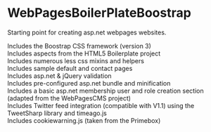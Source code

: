 WebPagesBoilerPlateBoostrap
===================

Starting point for creating asp.net webpages websites. <br/>

Includes the Boostrap CSS framework (version 3) <br/>
Includes aspects from the HTML5 Boilerplate project <br/>
Includes numerous less css mixins and helpers <br/>
Includes sample default and contact pages <br/>
Includes asp.net & jQuery validation <br/>
Includes pre-configured asp.net bundle and minification <br/>
Includes a basic asp.net membership user and role creation section (adapted from the WebPagesCMS project) <br/>
Includes Twitter feed integration (compatible with V1.1) using the TweetSharp library and timeago.js <br/>
Includes cookiewarning.js (taken from the Primebox)<br/>